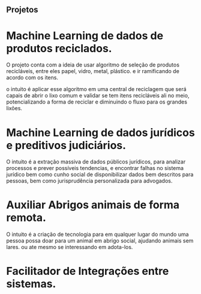 ## Projetos

# Machine Learning de dados de produtos reciclados.

O projeto conta com a ideia de usar algoritmo de seleção de produtos recicláveis, entre eles papel, vidro, metal, plástico. e ir ramificando de acordo com os itens.

o intuito é aplicar esse algoritmo em uma central de reciclagem que será capais de abrir o lixo comum e validar se tem itens recicláveis ali no meio, potencializando a forma de reciclar e diminuindo o fluxo para os grandes lixões. 

# Machine Learning de dados jurídicos e preditivos judiciários.
O intuito é a extração massiva de dados públicos jurídicos, para analizar processos e prever possíveis tendencias, e encontrar falhas no sistema jurídico bem como cunho social de disponibilizar dados bem descritos para pessoas, bem como jurisprudência personalizada para advogados.

# Auxiliar Abrigos animais de forma remota.

O intuito é a criação de tecnologia para em qualquer lugar do mundo uma pessoa possa doar para um animal em abrigo social, ajudando animais sem lares. ou ate mesmo se interessando em adota-los.

# Facilitador de Integrações entre sistemas.

